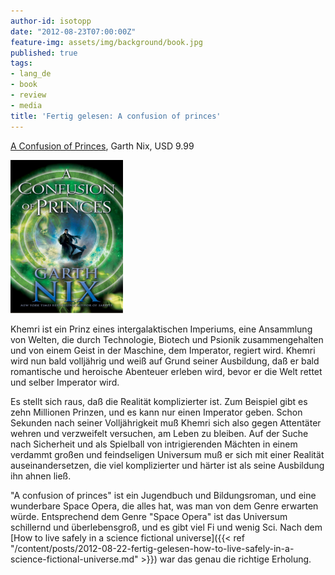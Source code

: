 ```yaml
---
author-id: isotopp
date: "2012-08-23T07:00:00Z"
feature-img: assets/img/background/book.jpg
published: true
tags:
- lang_de
- book
- review
- media
title: 'Fertig gelesen: A confusion of princes'
---
```

[A Confusion of Princes](http://www.amazon.com/A-Confusion-of-Princes-ebook/dp/B007ED6VWW),
Garth Nix, USD 9.99

![Nix: A Confusion of Princes](/uploads/confusion_of_princes.png)

Khemri ist ein Prinz eines intergalaktischen Imperiums, eine Ansammlung von
Welten, die durch Technologie, Biotech und Psionik zusammengehalten und von
einem Geist in der Maschine, dem Imperator, regiert wird.  Khemri wird nun
bald volljährig und weiß auf Grund seiner Ausbildung, daß er bald
romantische und heroische Abenteuer erleben wird, bevor er die Welt rettet
und selber Imperator wird.

Es stellt sich raus, daß die Realität komplizierter ist.  Zum Beispiel gibt
es zehn Millionen Prinzen, und es kann nur einen Imperator geben.  Schon
Sekunden nach seiner Volljährigkeit muß Khemri sich also gegen Attentäter
wehren und verzweifelt versuchen, am Leben zu bleiben.  Auf der Suche nach
Sicherheit und als Spielball von intrigierenden Mächten in einem verdammt
großen und feindseligen Universum muß er sich mit einer Realität
auseinandersetzen, die viel komplizierter und härter ist als seine
Ausbildung ihn ahnen ließ.

"A confusion of princes" ist ein Jugendbuch und Bildungsroman, und eine
wunderbare Space Opera, die alles hat, was man von dem Genre erwarten würde. 
Entsprechend dem Genre "Space Opera" ist das Universum schillernd und
überlebensgroß, und es gibt viel Fi und wenig Sci.  Nach dem 
[How to live safely in a science fictional universe]({{< ref "/content/posts/2012-08-22-fertig-gelesen-how-to-live-safely-in-a-science-fictional-universe.md" >}})
war das genau die richtige Erholung.

